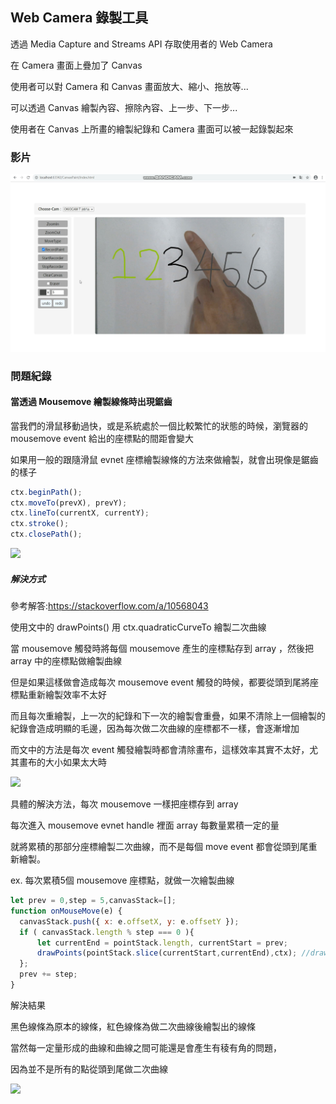 ## Web Camera 錄製工具

透過 Media Capture and Streams API 存取使用者的 Web Camera

在 Camera 畫面上疊加了 Canvas

使用者可以對 Camera 和 Canvas 畫面放大、縮小、拖放等...

可以透過 Canvas 繪製內容、擦除內容、上一步、下一步...

使用者在 Canvas 上所畫的繪製紀錄和 Camera 畫面可以被一起錄製起來

### 影片

[![DEMO影片](https://raw.githubusercontent.com/tak40548798/canvasVideoRecorder/master/readmeGIF/videoImage1.jpg)](http://www.youtube.com/watch?v=6LDMxZE6-QI "DEMO影片")

### 問題紀錄

#### 當透過 Mousemove 繪製線條時出現鋸齒

當我們的滑鼠移動過快，或是系統處於一個比較繁忙的狀態的時候，瀏覽器的 mousemove event 給出的座標點的間距會變大

如果用一般的跟隨滑鼠 evnet 座標繪製線條的方法來做繪製，就會出現像是鋸齒的樣子


```javascript
ctx.beginPath();
ctx.moveTo(prevX), prevY);
ctx.lineTo(currentX, currentY);
ctx.stroke();
ctx.closePath();
```

![](https://github.com/tak40548798/canvasVideoRecorder/blob/ESlintAndMouseWheelVersion/readmeGIF/GIF1.gif?raw=true)
<!-- <video autoplay="autoplay" loop=ture width=768 src="https://i.imgur.com/vlnPR34.mp4"/></video> -->

##### 解決方式

參考解答:https://stackoverflow.com/a/10568043

使用文中的 drawPoints() 用 ctx.quadraticCurveTo 繪製二次曲線

當 mousemove 觸發時將每個 mousemove 產生的座標點存到 array ，然後把 array 中的座標點做繪製曲線

但是如果這樣做會造成每次 mousemove event 觸發的時候，都要從頭到尾將座標點重新繪製效率不太好

而且每次重繪製，上一次的紀錄和下一次的繪製會重疊，如果不清除上一個繪製的紀錄會造成明顯的毛邊，因為每次做二次曲線的座標都不一樣，會逐漸增加

而文中的方法是每次 event 觸發繪製時都會清除畫布，這樣效率其實不太好，尤其畫布的大小如果太大時

![](https://github.com/tak40548798/canvasVideoRecorder/blob/ESlintAndMouseWheelVersion/readmeGIF/GIF2.gif?raw=true)
<!-- <video autoplay="autoplay" loop=ture width=768 src="https://i.imgur.com/OOYywtx.mp4"/></video> -->

具體的解決方法，每次 mousemove 一樣把座標存到 array

每次進入 mousemove evnet handle 裡面 array 每數量累積一定的量

就將累積的那部分座標繪製二次曲線，而不是每個 move event 都會從頭到尾重新繪製。

ex. 每次累積5個 mousemove 座標點，就做一次繪製曲線
```javascript
let prev = 0,step = 5,canvasStack=[];
function onMouseMove(e) {
  canvasStack.push({ x: e.offsetX, y: e.offsetY });
  if ( canvasStack.length % step === 0 ){
      let currentEnd = pointStack.length, currentStart = prev;
      drawPoints(pointStack.slice(currentStart,currentEnd),ctx); //draw smooth line
  };  
  prev += step;  
}
```


解決結果

黑色線條為原本的線條，紅色線條為做二次曲線後繪製出的線條

當然每一定量形成的曲線和曲線之間可能還是會產生有稜有角的問題，

因為並不是所有的點從頭到尾做二次曲線

![](https://github.com/tak40548798/canvasVideoRecorder/blob/ESlintAndMouseWheelVersion/readmeGIF/GIF3.gif?raw=true)

<!-- <video autoplay="autoplay" loop=ture width=768 src="https://i.imgur.com/iVp242f.mp4"/></video> -->
